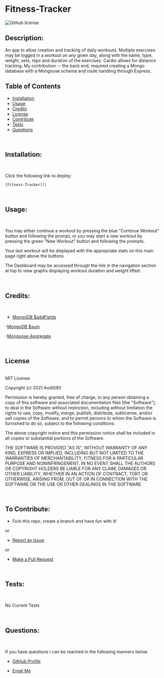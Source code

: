 # Fitness-Tracker

![Github license](https://img.shields.io/badge/License-MIT-blue.svg)

  ## Description:
  An app to allow creation and tracking of daily workouts. Multiple exercises may be logged in a workout on any given day, along with the name, type, weight, sets, reps and duration of the exercises. Cardio allows for distance tracking. My contribution -- the back end, required creating a Mongo database with a Mongoose schema and route handling through Express.

## Table of Contents
  
  - [Installation](#installation) <br>
  - [Usage](#usage) <br>
  - [Credits](#credits) <br>
  - [License](#license) <br>
  - [Contribute](#contributions) <br>
  - [Tests](#tests) <br>
  - [Questions](#questions) <br>
 
  <br>
  
  ## <span id="installation"> Installation: </span>
  <br>

   Click the following link to deploy:

    [Fitness-Tracker]()

  <br>
  
  ## <span id="usage"> Usage: </span>
  <br>

  You may either continue a workout by pressing the blue "Continue Workout" button and following the prompt, or you may start a new workout by pressing the green "New 
  Workout" button and following the prompts. 

  Your last workout will be displayed with the appropriate stats on this main page right above the buttons.

  The Dashboard may be accessed through the link in the navigation section at top to view graphs displaying workout duration and weight lifted.

<br>  
  
  ## <span id="credits"> Credits: <span>
  
  <br>

  - [MongoDB $addFields](https://docs.mongodb.com/manual/reference/operator/aggregation/addFields/)

  -[MongoDB $sum](https://docs.mongodb.com/manual/reference/operator/aggregation/sum/)

  -[Mongoose Aggregate](https://mongoosejs.com/docs/api.html#aggregate_Aggregate)

   <br>
  
  ## <span id="license"> License </span>

<br>
MIT License

Copyright (c) 2021 AndiS90

Permission is hereby granted, free of charge, to any person obtaining a copy
of this software and associated documentation files (the "Software"), to deal
in the Software without restriction, including without limitation the rights
to use, copy, modify, merge, publish, distribute, sublicense, and/or sell
copies of the Software, and to permit persons to whom the Software is
furnished to do so, subject to the following conditions:

The above copyright notice and this permission notice shall be included in all
copies or substantial portions of the Software.

THE SOFTWARE IS PROVIDED "AS IS", WITHOUT WARRANTY OF ANY KIND, EXPRESS OR
IMPLIED, INCLUDING BUT NOT LIMITED TO THE WARRANTIES OF MERCHANTABILITY,
FITNESS FOR A PARTICULAR PURPOSE AND NONINFRINGEMENT. IN NO EVENT SHALL THE
AUTHORS OR COPYRIGHT HOLDERS BE LIABLE FOR ANY CLAIM, DAMAGES OR OTHER
LIABILITY, WHETHER IN AN ACTION OF CONTRACT, TORT OR OTHERWISE, ARISING FROM,
OUT OF OR IN CONNECTION WITH THE SOFTWARE OR THE USE OR OTHER DEALINGS IN THE
SOFTWARE. 
  
  <br>
  
  ## <span id="contributions"> To Contribute: </span>
 

  - Fork this repo, create a branch and have fun with it!

  or

  - [Report an Issue](https://github.com/AndiS90/Fitness-Tracker/issues)

  or

  - [Make a Pull Request](https://github.com/AndiS90/Fitness-Tracker/pulls)
  
  <br>
  
  ## <span id="tests"> Tests: </span>
  
  <br>
  
No Current Tests

  <br>
  
  ## <span id="questions"> Questions: </span>
  
  <br>

  If you have questions I can be reached in the following manners below
  
  - [GitHub Profile](https://github.com/AndiS90)
  
  
  - [Email Me](andrea.strickland1990@gmail.com)
  
  <br>